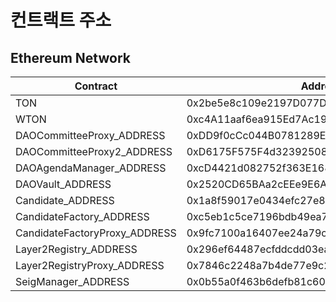 # 컨트랙트 주소


## Ethereum Network


| Contract | Address |
| -------- | -------- |
| <span style="font-size:100%">TON</span>| 0x2be5e8c109e2197D077D13A82dAead6a9b3433C5     |
| <span style="font-size:100%">WTON</span>     | 0xc4A11aaf6ea915Ed7Ac194161d2fC9384F15bff2        |
| <span style="font-size:100%">DAOCommitteeProxy_ADDRESS</span>| 0xDD9f0cCc044B0781289Ee318e5971b0139602C26     |
| <span style="font-size:100%">DAOCommitteeProxy2_ADDRESS</span>| 0xD6175F575F4d32392508Ee2FBbDec9a2E8B3c01a     |
| <span style="font-size:100%">DAOAgendaManager_ADDRESS</span>| 0xcD4421d082752f363E1687544a09d5112cD4f484     |
| <span style="font-size:100%">DAOVault_ADDRESS</span>| 0x2520CD65BAa2cEEe9E6Ad6EBD3F45490C42dd303     |
| <span style="font-size:100%">Candidate_ADDRESS</span>| 0x1a8f59017e0434efc27e89640ac4b7d7d194c0a3     |
| <span style="font-size:100%">CandidateFactory_ADDRESS</span>| 0xc5eb1c5ce7196bdb49ea7500ca18a1b9f1fa3ffb     |
| <span style="font-size:100%">CandidateFactoryProxy_ADDRESS</span>| 0x9fc7100a16407ee24a79c834a56e6eca555a5d7c     |
| <span style="font-size:100%">Layer2Registry_ADDRESS</span>| 0x296ef64487ecfddcdd03eab35c81c9262dab88ba     |
| <span style="font-size:100%">Layer2RegistryProxy_ADDRESS</span>| 0x7846c2248a7b4de77e9c2bae7fbb93bfc286837b     |
| <span style="font-size:100%">SeigManager_ADDRESS</span>| 0x0b55a0f463b6defb81c6063973763951712d0e5f     |



